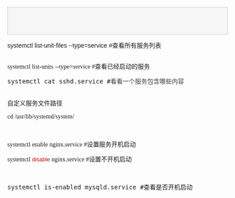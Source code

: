 <p style="padding:5px;background-color:#F6F6F6;border:1px dotted #AAAAAA;white-space:pre-wrap;word-wrap:break-word;color:#3F3F3F;max-width:680px !important;">
	<br />
</p>
<pre class="prettyprint lang-js linenums" style="font-family:Arial, Helvetica, sans-serif;">systemctl list-unit-files --type=service #查看所有服务列表</pre>
<pre class="prettyprint lang-js linenums" style="font-family:Arial, Helvetica, sans-serif;"></pre>
<pre class="prettyprint lang-js linenums" style="font-family:Arial, Helvetica, sans-serif;">
<span style="font-family:&quot;font-size:14px;white-space:normal;background-color:#FFFFFF;">systemctl list-units --type=service #查看已经启动的服务</span> 
<pre class="prettyprint lang-js linenums">systemctl cat sshd.service #<span style="color:#3F3F3F;font-family:‘微软雅黑‘, &quot;font-size:14px;white-space:normal;background-color:#FFFFFF;">看看一个服务包含哪些内容</span></pre>
自定义服务文件路径</pre>
<pre class="prettyprint lang-js linenums"><span style="font-family:'‘微软雅黑‘, font-size:14px;white-space:normal;background-color:#FFFFFF;">cd <span style="font-family:&quot;font-size:14px;white-space:normal;background-color:#FFFFFF;">/usr/lib/systemd/system/</span></span><span style="font-family:'Arial, Helvetica, sans-serif';"> </span></pre>
<pre class="prettyprint lang-js linenums"><span style="font-family:'Arial, Helvetica, sans-serif';"> </span></pre>
<pre class="prettyprint lang-js linenums"><span style="font-family:'Arial, Helvetica, sans-serif';"><span style="font-family:&quot;font-size:14px;white-space:normal;background-color:#FFFFFF;">systemctl enable nginx.service&nbsp;#设置服务开机启动</span></span></pre>
<pre class="prettyprint lang-js linenums"><span style="font-family:'Arial, Helvetica, sans-serif';"><span style="font-family:&quot;font-size:14px;white-space:normal;background-color:#FFFFFF;">systemctl <span style="color:#CC0000;font-family:arial;font-size:13px;white-space:normal;background-color:#FFFFFF;">disable</span> nginx.service&nbsp;</span>#设置不开机启动 </span></pre>
<pre class="prettyprint lang-js linenums">

<pre class="prettyprint lang-js linenums">systemctl is-enabled mysqld.service #查看是否开机启动</pre>
<br />
</pre>
<span style="font-family:'Arial, Helvetica, sans-serif';"> <br />
</span> 
<p>
	<br />
</p>